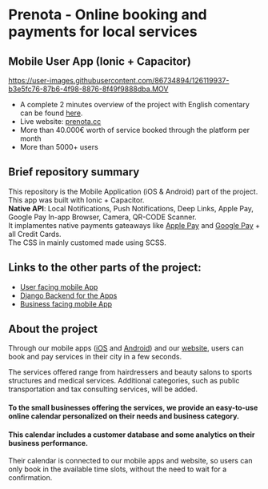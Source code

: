 
# Prenota - Online booking and payments for local services

## Mobile User App (Ionic + Capacitor)

https://user-images.githubusercontent.com/86734894/126119937-b3e5fc76-87b6-4f98-8876-8f49f9888dba.MOV



- A complete 2 minutes overview of the project with English comentary can be found [here](https://www.youtube.com/watch?v=mReddWSSp-A).
- Live website: [prenota.cc](https://prenota.cc)
- More than 40.000€ worth of service booked through the platform per month
- More than 5000+ users


## Brief repository summary  
This repository is the Mobile Application (iOS & Android) part of the project.   
This app was built with Ionic + Capacitor.  
**Native API**: Local Notifications, Push Notifications, Deep Links, Apple Pay, Google Pay In-app Browser, Camera, QR-CODE Scanner.  
It implamentes native payments gateaways like [Apple Pay](https://www.apple.com/apple-pay/) and [Google Pay](https://pay.google.com/) + all Credit Cards.  
The CSS in mainly customed made using SCSS.

## Links to the other parts of the project:
- [User facing mobile App]()
- [Django Backend for the Apps](https://github.com/VenierGiacomo/Prenota-Backend-API/)
- [Business facing mobile App]()


## About the project  
Through our mobile apps ([iOS](https://apps.apple.com/app/id1523525291) and [Android](https://play.google.com/store/apps/details?id=io.prenota.client)) and our [website](https://prenota.cc), users can book and pay services in their city in a few seconds.

The services offered range from hairdressers and beauty salons to sports structures and medical services. Additional categories, such as public transportation and tax consulting services, will be added.

#### To the small businesses offering the services, we provide an easy-to-use online calendar personalized on their needs and business category.
#### This calendar includes a customer database and some analytics on their business performance.

Their calendar is connected to our mobile apps and website, so users can only book in the available time slots, without the need to wait for a confirmation.






